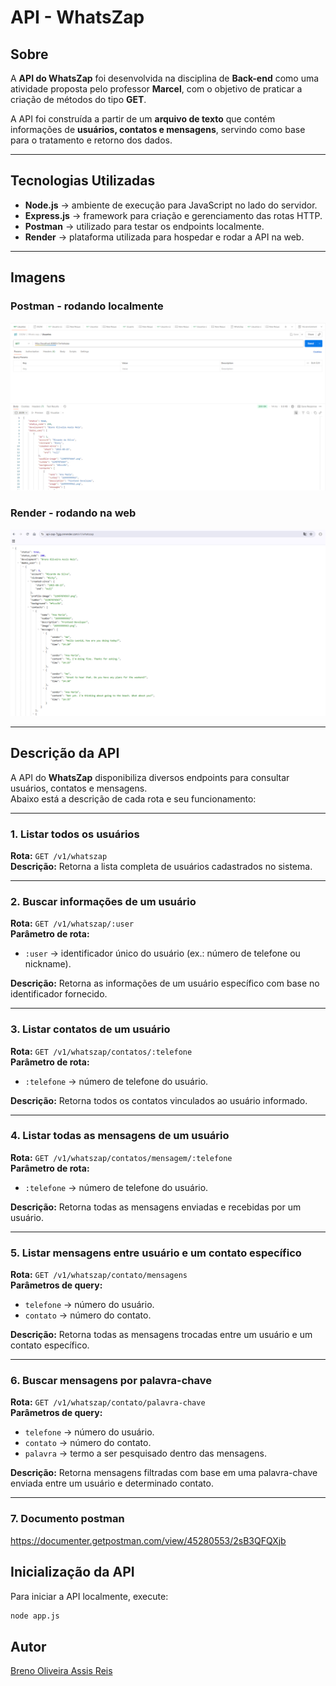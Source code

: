 # API - WhatsZap  

## Sobre  
A **API do WhatsZap** foi desenvolvida na disciplina de **Back-end** como uma atividade proposta pelo professor **Marcel**, com o objetivo de praticar a criação de métodos do tipo **GET**.  

A API foi construída a partir de um **arquivo de texto** que contém informações de **usuários, contatos e mensagens**, servindo como base para o tratamento e retorno dos dados.  

---

## Tecnologias Utilizadas  
- **Node.js** → ambiente de execução para JavaScript no lado do servidor.  
- **Express.js** → framework para criação e gerenciamento das rotas HTTP.  
- **Postman** → utilizado para testar os endpoints localmente.  
- **Render** → plataforma utilizada para hospedar e rodar a API na web.  

---

## Imagens  
### Postman - rodando localmente  
![alt text](image.png)  

### Render - rodando na web  
![alt text](image-1.png)  

---

## Descrição da API  

A API do **WhatsZap** disponibiliza diversos endpoints para consultar usuários, contatos e mensagens.  
Abaixo está a descrição de cada rota e seu funcionamento:  

---

### 1. **Listar todos os usuários**  
**Rota:** `GET /v1/whatszap`  
**Descrição:** Retorna a lista completa de usuários cadastrados no sistema.  

---

### 2. **Buscar informações de um usuário**  
**Rota:** `GET /v1/whatszap/:user`  
**Parâmetro de rota:**  
- `:user` → identificador único do usuário (ex.: número de telefone ou nickname).  

**Descrição:** Retorna as informações de um usuário específico com base no identificador fornecido.  

---

### 3. **Listar contatos de um usuário**  
**Rota:** `GET /v1/whatszap/contatos/:telefone`  
**Parâmetro de rota:**  
- `:telefone` → número de telefone do usuário.  

**Descrição:** Retorna todos os contatos vinculados ao usuário informado.  

---

### 4. **Listar todas as mensagens de um usuário**  
**Rota:** `GET /v1/whatszap/contatos/mensagem/:telefone`  
**Parâmetro de rota:**  
- `:telefone` → número de telefone do usuário.  

**Descrição:** Retorna todas as mensagens enviadas e recebidas por um usuário.  

---

### 5. **Listar mensagens entre usuário e um contato específico**  
**Rota:** `GET /v1/whatszap/contato/mensagens`  
**Parâmetros de query:**  
- `telefone` → número do usuário.  
- `contato` → número do contato.  

**Descrição:** Retorna todas as mensagens trocadas entre um usuário e um contato específico.  

---

### 6. **Buscar mensagens por palavra-chave**  
**Rota:** `GET /v1/whatszap/contato/palavra-chave`  
**Parâmetros de query:**  
- `telefone` → número do usuário.  
- `contato` → número do contato.  
- `palavra` → termo a ser pesquisado dentro das mensagens.  

**Descrição:** Retorna mensagens filtradas com base em uma palavra-chave enviada entre um usuário e determinado contato.  

---
### 7. **Documento postman**
https://documenter.getpostman.com/view/45280553/2sB3QFQXjb
## Inicialização da API  
Para iniciar a API localmente, execute:  

```bash
node app.js
```
## Autor
[Breno Oliveira Assis Reis](https://www.linkedin.com/in/breno-oliveira-assis-reis-203010351/)